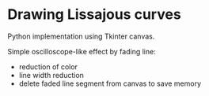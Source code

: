 # Drawing Lissajous curves

Python implementation using Tkinter canvas.

Simple oscilloscope-like effect by fading line:

- reduction of color
- line width reduction
- delete faded line segment from canvas to save memory
